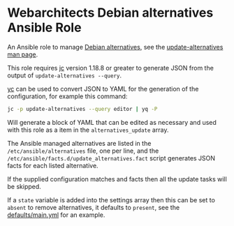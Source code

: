 # Webarchitects Debian alternatives Ansible Role

An Ansible role to manage [Debian alternatives](https://wiki.debian.org/DebianAlternatives), see the [update-alternatives man page](https://manpages.debian.org/update-alternatives).

This role requires [jc](https://git.coop/webarch/jq) version 1.18.8 or greater to generate JSON from the output of `update-alternatives --query`.

[yc](https://git.coop/webarch/yq) can be used to convert JSON to YAML for the generation of the configuration, for example this command:

```bash
jc -p update-alternatives --query editor | yq -P
```

Will generate a block of YAML that can be edited as necessary and used with this role as a item in the `alternatives_update` array.

The Ansible managed alternatives are listed in the `/etc/ansible/alternatives` file, one per line, and the `/etc/ansible/facts.d/update_alternatives.fact` script generates JSON facts for each listed alternative.

If the supplied configuration matches and facts then all the update tasks will be skipped.

If a `state` variable is added into the settings array then this can be set to `absent` to remove alternatives, it defaults to `present`, see the [defaults/main.yml](defaults/main.yml) for an example.

